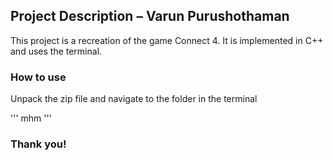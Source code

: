## Project Description – Varun Purushothaman

This project is a recreation of the game Connect 4. It is implemented in C++ and uses the terminal.

### How to use

Unpack the zip file and navigate to the folder in the terminal

'''
mhm
'''

### Thank you!
